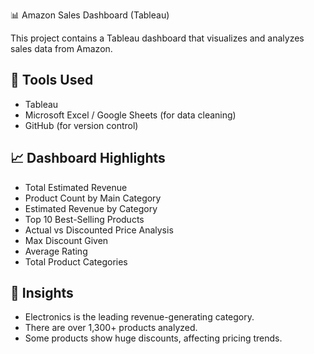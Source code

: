  📊 Amazon Sales Dashboard (Tableau)

This project contains a Tableau dashboard that visualizes and analyzes sales data from Amazon.

## 🔧 Tools Used

- Tableau 
- Microsoft Excel / Google Sheets (for data cleaning)
- GitHub (for version control)

## 📈 Dashboard Highlights

- Total Estimated Revenue
- Product Count by Main Category
- Estimated Revenue by Category
- Top 10 Best-Selling Products
- Actual vs Discounted Price Analysis
- Max Discount Given
- Average Rating
- Total Product Categories

## 🧠 Insights

- Electronics is the leading revenue-generating category.
- There are over 1,300+ products analyzed.
- Some products show huge discounts, affecting pricing trends.

